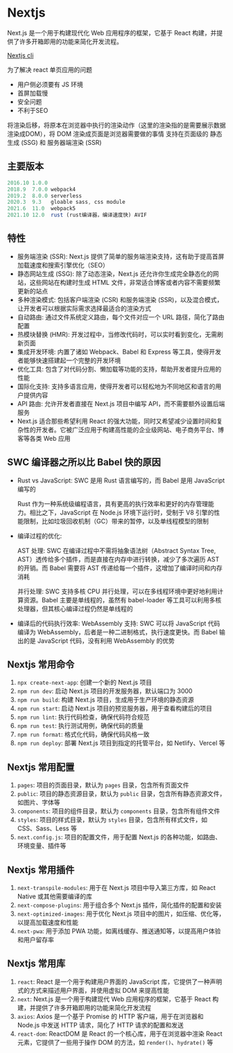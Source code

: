 # Nextjs

Next.js 是一个用于构建现代化 Web 应用程序的框架，它基于 React 构建，并提供了许多开箱即用的功能来简化开发流程。

[Nextjs cli](https://www.nextjs.cn/docs/api-reference/create-next-app)

为了解决 react 单页应用的问题

- 用户侧必须要有 JS 环境
- 首屏加载慢
- 安全问题
- 不利于SEO

将渲染后移，将原本在浏览器中执行的渲染动作（这里的渲染指的是需要展示数据渲染成DOM），将 DOM 渲染成页面是浏览器需要做的事情
支持在页面级的 静态生成 (SSG) 和 服务器端渲染 (SSR)

## 主要版本

```js
2016.10 1.0.0
2018.9  7.0.0 webpack4
2019.2  8.0.0 serverless
2020.3  9.3   gloable sass, css module
2021.6  11.0  webpack5
2021.10 12.0  rust (rust编译器，编译速度快) AVIF
```

## 特性

- 服务端渲染 (SSR): Next.js 提供了简单的服务端渲染支持，这有助于提高首屏加载速度和搜索引擎优化（SEO）
- 静态网站生成 (SSG): 除了动态渲染，Next.js 还允许你生成完全静态化的网站，这些网站在构建时生成 HTML 文件，非常适合博客或者内容不需要频繁更新的站点
- 多种渲染模式: 包括客户端渲染 (CSR) 和服务端渲染 (SSR)，以及混合模式，让开发者可以根据实际需求选择最适合的渲染方式
- 自动路由: 通过文件系统定义路由，每个文件对应一个 URL 路径，简化了路由配置
- 热模块替换 (HMR): 开发过程中，当修改代码时，可以实时看到变化，无需刷新页面
- 集成开发环境: 内置了诸如 Webpack、Babel 和 Express 等工具，使得开发者能够快速搭建起一个完整的开发环境
- 优化工具: 包含了对代码分割、懒加载等功能的支持，帮助开发者提升应用的性能
- 国际化支持: 支持多语言应用，使得开发者可以轻松地为不同地区和语言的用户提供内容
- API 路由: 允许开发者直接在 Next.js 项目中编写 API，而不需要额外设置后端服务
- Next.js 适合那些希望利用 React 的强大功能，同时又希望减少设置时间和复杂性的开发者。它被广泛应用于构建高性能的企业级网站、电子商务平台、博客等各类 Web 应用

## SWC 编译器之所以比 Babel 快的原因

- Rust vs JavaScript: SWC 是用 Rust 语言编写的，而 Babel 是用 JavaScript 编写的

  Rust 作为一种系统级编程语言，具有更高的执行效率和更好的内存管理能力。相比之下，JavaScript 在 Node.js 环境下运行时，受制于 V8 引擎的性能限制，比如垃圾回收机制（GC）带来的暂停，以及单线程模型的限制

- 编译过程的优化:

    AST 处理: SWC 在编译过程中不需将抽象语法树（Abstract Syntax Tree, AST）透传给多个插件，而是直接在内存中进行转换，减少了多次遍历 AST 的开销。而 Babel 需要将 AST 传递给每一个插件，这增加了编译时间和内存消耗

    并行处理: SWC 支持多核 CPU 并行处理，可以在多线程环境中更好地利用计算资源。Babel 主要是单线程的，虽然有 babel-loader 等工具可以利用多核处理器，但其核心编译过程仍然是单线程的

- 编译后的代码执行效率:
    WebAssembly 支持: SWC 可以将 JavaScript 代码编译为 WebAssembly，后者是一种二进制格式，执行速度更快。而 Babel 输出的是 JavaScript 代码，没有利用 WebAssembly 的优势

## Nextjs 常用命令

1. `npx create-next-app`: 创建一个新的 Next.js 项目
2. `npm run dev`: 启动 Next.js 项目的开发服务器，默认端口为 3000
3. `npm run build`: 构建 Next.js 项目，生成用于生产环境的静态资源
4. `npm run start`: 启动 Next.js 项目的预览服务器，用于查看构建后的项目
5. `npm run lint`: 执行代码检查，确保代码符合规范
6. `npm run test`: 执行测试用例，确保代码的质量
7. `npm run format`: 格式化代码，确保代码风格一致
8. `npm run deploy`: 部署 Next.js 项目到指定的托管平台，如 Netlify、Vercel 等

## Nextjs 常用配置

1. `pages`: 项目的页面目录，默认为 `pages` 目录，包含所有页面文件
2. `public`: 项目的静态资源目录，默认为 `public` 目录，包含所有静态资源文件，如图片、字体等
3. `components`: 项目的组件目录，默认为 `components` 目录，包含所有组件文件
4. `styles`: 项目的样式目录，默认为 `styles` 目录，包含所有样式文件，如 CSS、Sass、Less 等
5. `next.config.js`: 项目的配置文件，用于配置 Next.js 的各种功能，如路由、环境变量、插件等

## Nextjs 常用插件

1. `next-transpile-modules`: 用于在 Next.js 项目中导入第三方库，如 React Native 或其他需要编译的库
2. `next-compose-plugins`: 用于组合多个 Next.js 插件，简化插件的配置和安装
3. `next-optimized-images`: 用于优化 Next.js 项目中的图片，如压缩、优化等，以提高加载速度和性能
4. `next-pwa`: 用于添加 PWA 功能，如离线缓存、推送通知等，以提高用户体验和用户留存率

## Nextjs 常用库

1. `react`: React 是一个用于构建用户界面的 JavaScript 库，它提供了一种声明式的方式来描述用户界面，并使用虚拟 DOM 来提高性能
2. `next`: Next.js 是一个用于构建现代 Web 应用程序的框架，它基于 React 构建，并提供了许多开箱即用的功能来简化开发流程
3. `axios`: Axios 是一个基于 Promise 的 HTTP 客户端，用于在浏览器和 Node.js 中发送 HTTP 请求，简化了 HTTP 请求的配置和发送
4. `react-dom`: ReactDOM 是 React 的一个核心库，用于在浏览器中渲染 React 元素，它提供了一些用于操作 DOM 的方法，如 `render()`、`hydrate()` 等

